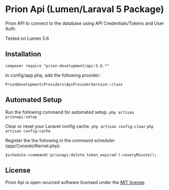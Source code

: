 # Prion Api (Lumen/Laraval 5 Package)

Prion API to connect to the database using API Credentials/Tokens and User Auth.

Tested on Lumen 5.6

## Installation

```
composer require "prion-development/api:5.6.*"
```

In config/app.php, add the following provider:
```
PrionDevelopment\Providers\ApiProviderService::class
```

## Automated Setup
Run the following command for automated setup.
`php artisan prionapi:setup`

Clear or reset your Laravel config cache.
`php artisan config:clear`
`php artisan config:cache`

Register the the following in the command scheduler (app/Console/Kernel.php):<br>
```
$schedule->command('prionapi:delete_token_expired')->everyMinute();
```

## License

Prion Api is open-sourced software licensed under the [MIT license](http://opensource.org/licenses/MIT).
